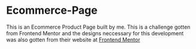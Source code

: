 # Ecommerce-Page
This is an Ecommerce Product Page built by me. This is a challenge gotten from Frontend Mentor and the designs neccessary for this development was also gotten from their website at <a href="frontendmentor.io">Frontend Mentor</a>
